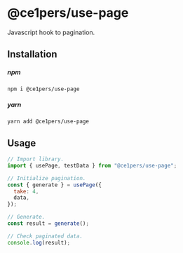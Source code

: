 # @ce1pers/use-page

Javascript hook to pagination.

## Installation

##### npm

`npm i @ce1pers/use-page`

##### yarn

`yarn add @ce1pers/use-page`

## Usage

```javascript
// Import library.
import { usePage, testData } from "@ce1pers/use-page";

// Initialize pagination.
const { generate } = usePage({
  take: 4,
  data,
});

// Generate.
const result = generate();

// Check paginated data.
console.log(result);
```
